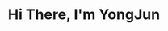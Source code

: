 <div align="center">
  <h1>Hi There, I'm YongJun
</div>

<div align="center>
  <h1> ddasdsadsad
</div>

